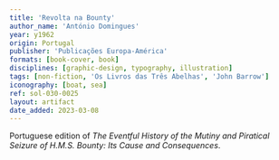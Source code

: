 ```yaml
---
title: 'Revolta na Bounty'
author_name: 'António Domingues'
year: y1962
origin: Portugal
publisher: 'Publicações Europa-América'
formats: [book-cover, book]
disciplines: [graphic-design, typography, illustration]
tags: [non-fiction, 'Os Livros das Três Abelhas', 'John Barrow']
iconography: [boat, sea]
ref: sol-030-0025
layout: artifact
date_added: 2023-03-08
---
```

Portuguese edition of *The Eventful History of the Mutiny and Piratical Seizure of H.M.S. Bounty: Its Cause and Consequences*.

